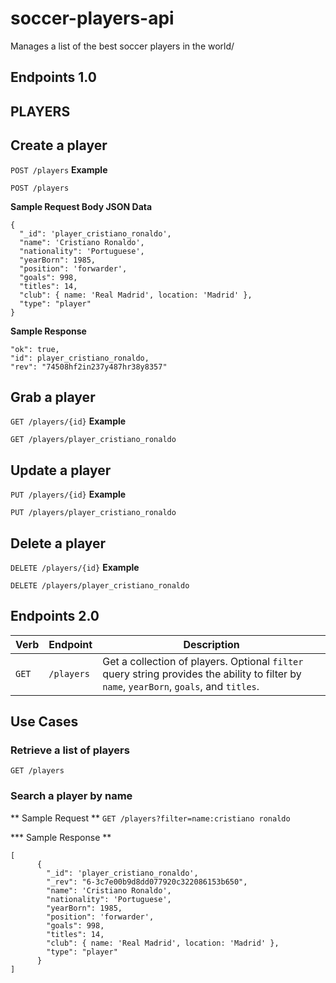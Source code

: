 # soccer-players-api

Manages a list of the best soccer players in the world/

## Endpoints 1.0

## PLAYERS

## Create a player
`POST /players`
**Example**
```
POST /players
```
**Sample Request Body JSON Data**
```
{
  "_id": 'player_cristiano_ronaldo',
  "name": 'Cristiano Ronaldo',
  "nationality": 'Portuguese',
  "yearBorn": 1985,
  "position": 'forwarder',
  "goals": 998,
  "titles": 14,
  "club": { name: 'Real Madrid', location: 'Madrid' },
  "type": "player"
}
```
**Sample Response**
```
"ok": true,
"id": player_cristiano_ronaldo,
"rev": "74508hf2in237y487hr38y8357"
```
## Grab a player
`GET /players/{id}`
**Example**
```
GET /players/player_cristiano_ronaldo
```

## Update a player
`PUT /players/{id}`
**Example**
```
PUT /players/player_cristiano_ronaldo
```

## Delete a player
`DELETE /players/{id}`
**Example**
```
DELETE /players/player_cristiano_ronaldo
```


## Endpoints 2.0

Verb   | Endpoint                 |  Description                
-------|--------------------------|-----------------------------
`GET`  | `/players`               | Get a collection of players.  Optional `filter` query string provides the ability to filter by `name`, `yearBorn`, `goals`, and `titles`.

## Use Cases

### Retrieve a list of players

`GET /players`

### Search a player by name

** Sample Request **
`GET /players?filter=name:cristiano ronaldo`

*** Sample Response **

```
[
      {
        "_id": 'player_cristiano_ronaldo',
        "_rev": "6-3c7e00b9d8dd077920c322086153b650",
        "name": 'Cristiano Ronaldo',
        "nationality": 'Portuguese',
        "yearBorn": 1985,
        "position": 'forwarder',
        "goals": 998,
        "titles": 14,
        "club": { name: 'Real Madrid', location: 'Madrid' },
        "type": "player"
      }  
]
```
